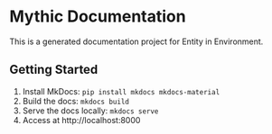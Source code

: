 # Mythic Documentation
    
This is a generated documentation project for Entity in Environment.

## Getting Started

1. Install MkDocs: `pip install mkdocs mkdocs-material`
2. Build the docs: `mkdocs build` 
3. Serve the docs locally: `mkdocs serve`
4. Access at http://localhost:8000
    